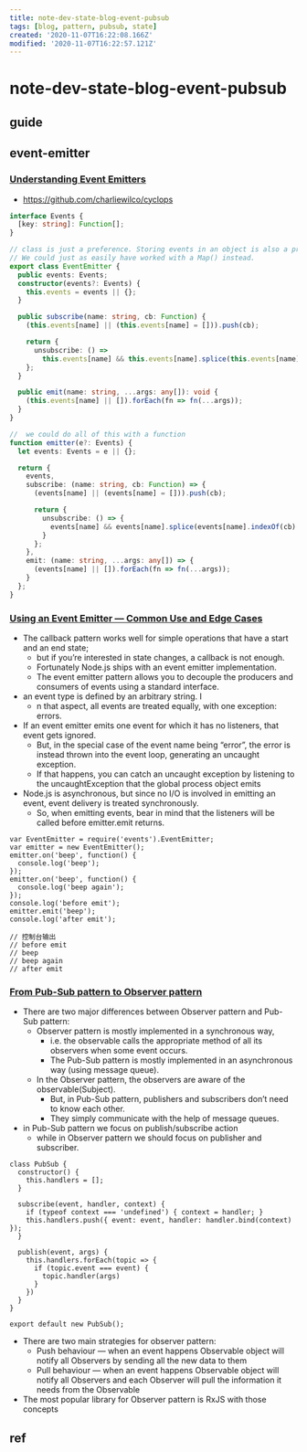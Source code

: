 ```yaml
---
title: note-dev-state-blog-event-pubsub
tags: [blog, pattern, pubsub, state]
created: '2020-11-07T16:22:08.166Z'
modified: '2020-11-07T16:22:57.121Z'
---
```


# note-dev-state-blog-event-pubsub

## guide

## event-emitter

### [Understanding Event Emitters](https://css-tricks.com/understanding-event-emitters/)

- https://github.com/charliewilco/cyclops

``` typescript
interface Events {
  [key: string]: Function[];
}

// class is just a preference. Storing events in an object is also a preference. 
// We could just as easily have worked with a Map() instead. 
export class EventEmitter {
  public events: Events;
  constructor(events?: Events) {
    this.events = events || {};
  }

  public subscribe(name: string, cb: Function) {
    (this.events[name] || (this.events[name] = [])).push(cb);

    return {
      unsubscribe: () =>
        this.events[name] && this.events[name].splice(this.events[name].indexOf(cb) >>> 0, 1)
    };
  }

  public emit(name: string, ...args: any[]): void {
    (this.events[name] || []).forEach(fn => fn(...args));
  }
}

//  we could do all of this with a function
function emitter(e?: Events) {
  let events: Events = e || {};

  return {
    events,
    subscribe: (name: string, cb: Function) => {
      (events[name] || (events[name] = [])).push(cb);

      return {
        unsubscribe: () => {
          events[name] && events[name].splice(events[name].indexOf(cb) >>> 0, 1);
        }
      };
    },
    emit: (name: string, ...args: any[]) => {
      (events[name] || []).forEach(fn => fn(...args));
    }
  };
}
```

### [Using an Event Emitter — Common Use and Edge Cases](https://www.yld.io/blog/using-an-event-emitter-common-use-and-edge-cases/)

- The callback pattern works well for simple operations that have a start and an end state; 
  - but if you’re interested in state changes, a callback is not enough. 
  - Fortunately Node.js ships with an event emitter implementation. 
  - The event emitter pattern allows you to decouple the producers and consumers of events using a standard interface.
- an event type is defined by an arbitrary string. I
  - n that aspect, all events are treated equally, with one exception: errors.
- If an event emitter emits one event for which it has no listeners, that event gets ignored. 
  - But, in the special case of the event name being “error”, the error is instead thrown into the event loop, generating an uncaught exception.
  - If that happens, you can catch an uncaught exception by listening to the uncaughtException that the global process object emits
- Node.js is asynchronous, but since no I/O is involved in emitting an event, event delivery is treated synchronously.
  - So, when emitting events, bear in mind that the listeners will be called before emitter.emit returns.

``` JS
var EventEmitter = require('events').EventEmitter;
var emitter = new EventEmitter();
emitter.on('beep', function() {
  console.log('beep');
});
emitter.on('beep', function() {
  console.log('beep again');
});
console.log('before emit');
emitter.emit('beep');
console.log('after emit');

// 控制台输出
// before emit    
// beep    
// beep again    
// after emit
```

### [From Pub-Sub pattern to Observer pattern](https://medium.com/@huytrongnguyen1985/from-pub-sub-pattern-to-observer-pattern-f4ae1e425cc9)

- There are two major differences between Observer pattern and Pub-Sub pattern:
  - Observer pattern is mostly implemented in a synchronous way, 
    - i.e. the observable calls the appropriate method of all its observers when some event occurs. 
    - The Pub-Sub pattern is mostly implemented in an asynchronous way (using message queue).
  - In the Observer pattern, the observers are aware of the observable(Subject). 
    - But, in Pub-Sub pattern, publishers and subscribers don’t need to know each other. 
    - They simply communicate with the help of message queues.
- in Pub-Sub pattern we focus on publish/subscribe action 
  - while in Observer pattern we should focus on publisher and subscriber.

``` JS
class PubSub {
  constructor() {
    this.handlers = [];
  }

  subscribe(event, handler, context) {
    if (typeof context === 'undefined') { context = handler; }
    this.handlers.push({ event: event, handler: handler.bind(context) });
  }

  publish(event, args) {
    this.handlers.forEach(topic => {
      if (topic.event === event) {
        topic.handler(args)
      }
    })
  }
}

export default new PubSub();
```

- There are two main strategies for observer pattern:
  - Push behaviour — when an event happens Observable object will notify all Observers by sending all the new data to them
  - Pull behaviour — when an event happens Observable object will notify all Observers and each Observer will pull the information it needs from the Observable
- The most popular library for Observer pattern is RxJS with those concepts

## ref
